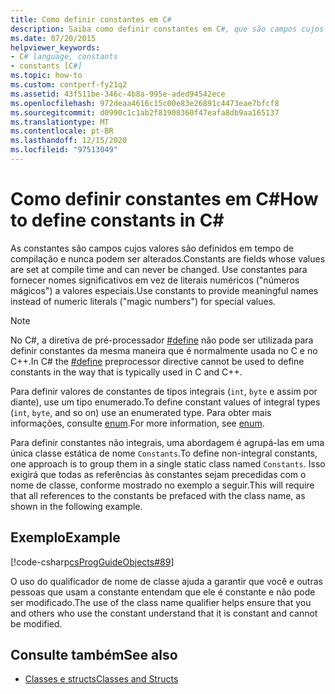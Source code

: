```yaml
---
title: Como definir constantes em C#
description: Saiba como definir constantes em C#, que são campos cujos valores são definidos no momento da compilação. Use constantes para fornecer nomes significativos para valores especiais.
ms.date: 07/20/2015
helpviewer_keywords:
- C# language, constants
- constants [C#]
ms.topic: how-to
ms.custom: contperf-fy21q2
ms.assetid: 43f511be-346c-4b8a-995e-aded94542ece
ms.openlocfilehash: 972deaa4616c15c00e83e26891c4473eae7bfcf8
ms.sourcegitcommit: d0990c1c1ab2f81908360f47eafa8db9aa165137
ms.translationtype: MT
ms.contentlocale: pt-BR
ms.lasthandoff: 12/15/2020
ms.locfileid: "97513049"
---
```

# <a name="how-to-define-constants-in-c"></a><span data-ttu-id="5e99a-104">Como definir constantes em C\#</span><span class="sxs-lookup"><span data-stu-id="5e99a-104">How to define constants in C\#</span></span>

<span data-ttu-id="5e99a-105">As constantes são campos cujos valores são definidos em tempo de compilação e nunca podem ser alterados.</span><span class="sxs-lookup"><span data-stu-id="5e99a-105">Constants are fields whose values are set at compile time and can never be changed.</span></span> <span data-ttu-id="5e99a-106">Use constantes para fornecer nomes significativos em vez de literais numéricos ("números mágicos") a valores especiais.</span><span class="sxs-lookup"><span data-stu-id="5e99a-106">Use constants to provide meaningful names instead of numeric literals ("magic numbers") for special values.</span></span>  
  
> [!NOTE]
> <span data-ttu-id="5e99a-107">No C#, a diretiva de pré-processador [#define](../../language-reference/preprocessor-directives/preprocessor-define.md) não pode ser utilizada para definir constantes da mesma maneira que é normalmente usada no C e no C++.</span><span class="sxs-lookup"><span data-stu-id="5e99a-107">In C# the [#define](../../language-reference/preprocessor-directives/preprocessor-define.md) preprocessor directive cannot be used to define constants in the way that is typically used in C and C++.</span></span>  
  
 <span data-ttu-id="5e99a-108">Para definir valores de constantes de tipos integrais (`int`, `byte` e assim por diante), use um tipo enumerado.</span><span class="sxs-lookup"><span data-stu-id="5e99a-108">To define constant values of integral types (`int`, `byte`, and so on) use an enumerated type.</span></span> <span data-ttu-id="5e99a-109">Para obter mais informações, consulte [enum](../../language-reference/builtin-types/enum.md).</span><span class="sxs-lookup"><span data-stu-id="5e99a-109">For more information, see [enum](../../language-reference/builtin-types/enum.md).</span></span>  
  
 <span data-ttu-id="5e99a-110">Para definir constantes não integrais, uma abordagem é agrupá-las em uma única classe estática de nome `Constants`.</span><span class="sxs-lookup"><span data-stu-id="5e99a-110">To define non-integral constants, one approach is to group them in a single static class named `Constants`.</span></span> <span data-ttu-id="5e99a-111">Isso exigirá que todas as referências às constantes sejam precedidas com o nome de classe, conforme mostrado no exemplo a seguir.</span><span class="sxs-lookup"><span data-stu-id="5e99a-111">This will require that all references to the constants be prefaced with the class name, as shown in the following example.</span></span>  
  
## <a name="example"></a><span data-ttu-id="5e99a-112">Exemplo</span><span class="sxs-lookup"><span data-stu-id="5e99a-112">Example</span></span>  

 [!code-csharp[csProgGuideObjects#89](~/samples/snippets/csharp/VS_Snippets_VBCSharp/csProgGuideObjects/CS/Objects.cs#89)]  
  
 <span data-ttu-id="5e99a-113">O uso do qualificador de nome de classe ajuda a garantir que você e outras pessoas que usam a constante entendam que ele é constante e não pode ser modificado.</span><span class="sxs-lookup"><span data-stu-id="5e99a-113">The use of the class name qualifier helps ensure that you and others who use the constant understand that it is constant and cannot be modified.</span></span>  
  
## <a name="see-also"></a><span data-ttu-id="5e99a-114">Consulte também</span><span class="sxs-lookup"><span data-stu-id="5e99a-114">See also</span></span>

- [<span data-ttu-id="5e99a-115">Classes e structs</span><span class="sxs-lookup"><span data-stu-id="5e99a-115">Classes and Structs</span></span>](./index.md)
